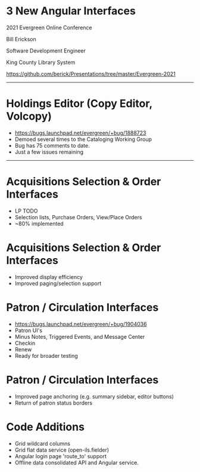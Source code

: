 # 3 New Angular Interfaces

2021 Evergreen Online Conference

Bill Erickson

Software Development Engineer

King County Library System

https://github.com/berick/Presentations/tree/master/Evergreen-2021

---

# Holdings Editor (Copy Editor, Volcopy)

* https://bugs.launchpad.net/evergreen/+bug/1888723
* Demoed several times to the Cataloging Working Group
* Bug has 75 comments to date.
* Just a few issues remaining

---

# Acquisitions Selection & Order Interfaces

* LP TODO
* Selection lists, Purchase Orders, View/Place Orders
* ~80% implemented

# Acquisitions Selection & Order Interfaces

* Improved display efficiency
* Improved paging/selection support

# Patron / Circulation Interfaces

* https://bugs.launchpad.net/evergreen/+bug/1904036
* Patron UI's
 * Minus Notes, Triggered Events, and Message Center
* Checkin
* Renew
* Ready for broader testing

# Patron / Circulation Interfaces

* Improved page anchoring (e.g. summary sidebar, editor buttons)
* Return of patron status borders

# Code Additions

* Grid wildcard columns
* Grid flat data service (open-ils.fielder)
* Angular login page 'route\_to' support
* Offline data consolidated API and Angular service.


